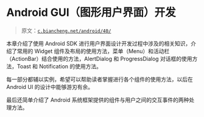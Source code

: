 # Android GUI（图形用户界面）开发

> 原文：[`c.biancheng.net/android/40/`](http://c.biancheng.net/android/40/)

本章介绍了使用 Android SDK 进行用户界面设计开发过程中涉及的相关知识，介绍了常用的 Widget 组件及布局的使用方法，菜单（Menu）和活动栏（ActionBar）结合使用的方法，AlertDialog 和 ProgressDialog 对话框的使用方法，Toast 和 Notification 的使用方法。

每一部分都辅以实例，希望可以帮助读者掌握进行各个组件的使用方法，以后在 Android UI 的设计中能够游刃有余。

最后还简单介绍了 Android 系统框架提供的组件与用户之间的交互事件的两种处理方法。